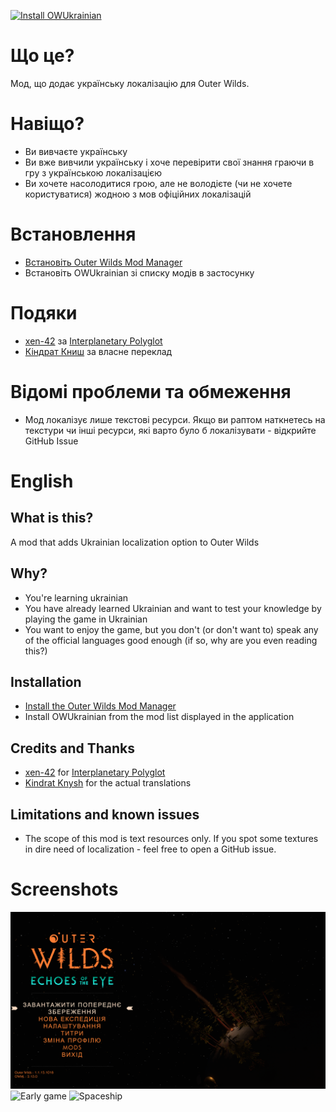 [![Install OWUkrainian](https://img.shields.io/endpoint?url=https%3A%2F%2Fouterwildsmods.com%2Fapi%2FDim0v.OWUkrainian%2Fbadge.json)](https://outerwildsmods.com/mods/owukrainian/)
 
 # Що це?

Мод, що додає українську локалізацію для Outer Wilds.

# Навіщо?

* Ви вивчаєте українську
* Ви вже вивчили українську і хоче перевірити свої знання граючи в гру з українською локалізацією
* Ви хочете насолодитися грою, але не володієте (чи не хочете користуватися) жодною з мов офіційних локалізацій

# Встановлення

- [Встановіть Outer Wilds Mod Manager](https://outerwildsmods.com/mod-manager/)
- Встановіть OWUkrainian зі списку модів в застосунку

# Подяки

* [xen-42](https://github.com/xen-42) за [Interplanetary Polyglot](https://github.com/xen-42/outer-wilds-localization-utility)
* [Кіндрат Книш](https://steamcommunity.com/profiles/76561198061352389) за власне переклад

# Відомі проблеми та обмеження
* Мод локалізує лише текстові ресурси. Якщо ви раптом наткнетесь на текстури чи інші ресурси, які варто було б локалізувати - відкрийте GitHub Issue 

# English

## What is this?

A mod that adds Ukrainian localization option to Outer Wilds

## Why?

* You're learning ukrainian
* You have already learned Ukrainian and want to test your knowledge by playing the game in Ukrainian
* You want to enjoy the game, but you don't (or don't want to) speak any of the official languages good enough (if so, why are you even reading this?)

## Installation

- [Install the Outer Wilds Mod Manager](https://outerwildsmods.com/mod-manager/)
- Install OWUkrainian from the mod list displayed in the application

## Credits and Thanks

* [xen-42](https://github.com/xen-42) for [Interplanetary Polyglot](https://github.com/xen-42/outer-wilds-localization-utility)
* [Kindrat Knysh](https://steamcommunity.com/profiles/76561198061352389) for the actual translations

## Limitations and known issues
* The scope of this mod is text resources only. If you spot some textures in dire need of localization - feel free to open a GitHub issue.

# Screenshots

![Main menu](/img/screenshot0.png)
![Early game](/img/screenshot1.png)
![Spaceship](/img/screenshot2.png)
